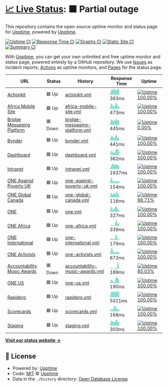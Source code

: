 # [📈 Live Status](https://status.one.org): <!--live status--> **🟧 Partial outage**

This repository contains the open-source uptime monitor and status page for [Upptime](https://upptime.js.org), powered by [Upptime](https://github.com/upptime/upptime).

[![Uptime CI](https://github.com/koj-co/upptime/workflows/Uptime%20CI/badge.svg)](https://github.com/koj-co/upptime/actions?query=workflow%3A%22Uptime+CI%22)
[![Response Time CI](https://github.com/koj-co/upptime/workflows/Response%20Time%20CI/badge.svg)](https://github.com/koj-co/upptime/actions?query=workflow%3A%22Response+Time+CI%22)
[![Graphs CI](https://github.com/koj-co/upptime/workflows/Graphs%20CI/badge.svg)](https://github.com/koj-co/upptime/actions?query=workflow%3A%22Graphs+CI%22)
[![Static Site CI](https://github.com/koj-co/upptime/workflows/Static%20Site%20CI/badge.svg)](https://github.com/koj-co/upptime/actions?query=workflow%3A%22Static+Site+CI%22)
[![Summary CI](https://github.com/koj-co/upptime/workflows/Summary%20CI/badge.svg)](https://github.com/koj-co/upptime/actions?query=workflow%3A%22Summary+CI%22)

With [Upptime](https://upptime.js.org), you can get your own unlimited and free uptime monitor and status page, powered entirely by a GitHub repository. We use [Issues](https://github.com/upptime/upptime/issues) as incident reports, [Actions](https://github.com/upptime/upptime/actions) as uptime monitors, and [Pages](https://status.one.org) for the status page.

<!--start: status pages-->
<!-- This summary is generated by Upptime (https://github.com/upptime/upptime) -->
<!-- Do not edit this manually, your changes will be overwritten -->

| URL                                                                      | Status  | History                                                                                                                                  | Response Time                                                                                    | Uptime                                                                                                                                                                                                                                                 |
| ------------------------------------------------------------------------ | ------- | ---------------------------------------------------------------------------------------------------------------------------------------- | ------------------------------------------------------------------------------------------------ | ------------------------------------------------------------------------------------------------------------------------------------------------------------------------------------------------------------------------------------------------------ |
| [Actionkit](https://act.one.org)                                         | 🟩 Up   | [actionkit.yml](https://github.com/ONEcampaign/project_upptime/commits/master/history/actionkit.yml)                                     | <img alt="Response time graph" src="./graphs/actionkit.png" height="20"> 363ms                   | [![Uptime 100.00%](https://img.shields.io/endpoint?url=https%3A%2F%2Fraw.githubusercontent.com%2FONEcampaign%2Fproject_upptime%2Fmaster%2Fapi%2Factionkit%2Fuptime.json)](https://status.one.org/history/actionkit)                                    |
| [Africa Mobile Site](https://m.one.org/us)                               | 🟩 Up   | [africa-mobile-site.yml](https://github.com/ONEcampaign/project_upptime/commits/master/history/africa-mobile-site.yml)                   | <img alt="Response time graph" src="./graphs/africa-mobile-site.png" height="20"> 473ms          | [![Uptime 100.00%](https://img.shields.io/endpoint?url=https%3A%2F%2Fraw.githubusercontent.com%2FONEcampaign%2Fproject_upptime%2Fmaster%2Fapi%2Fafrica-mobile-site%2Fuptime.json)](https://status.one.org/history/africa-mobile-site)                  |
| [Bridge Messaging Platform](https://api.messaging.dev.one.org)           | 🟥 Down | [bridge-messaging-platform.yml](https://github.com/ONEcampaign/project_upptime/commits/master/history/bridge-messaging-platform.yml)     | <img alt="Response time graph" src="./graphs/bridge-messaging-platform.png" height="20"> 445ms   | [![Uptime 0.00%](https://img.shields.io/endpoint?url=https%3A%2F%2Fraw.githubusercontent.com%2FONEcampaign%2Fproject_upptime%2Fmaster%2Fapi%2Fbridge-messaging-platform%2Fuptime.json)](https://status.one.org/history/bridge-messaging-platform)      |
| [Bynder](https://assets.one.org)                                         | 🟩 Up   | [bynder.yml](https://github.com/ONEcampaign/project_upptime/commits/master/history/bynder.yml)                                           | <img alt="Response time graph" src="./graphs/bynder.png" height="20"> 441ms                      | [![Uptime 100.00%](https://img.shields.io/endpoint?url=https%3A%2F%2Fraw.githubusercontent.com%2FONEcampaign%2Fproject_upptime%2Fmaster%2Fapi%2Fbynder%2Fuptime.json)](https://status.one.org/history/bynder)                                          |
| [Dashboard](https://dashboard.one.org)                                   | 🟩 Up   | [dashboard.yml](https://github.com/ONEcampaign/project_upptime/commits/master/history/dashboard.yml)                                     | <img alt="Response time graph" src="./graphs/dashboard.png" height="20"> 362ms                   | [![Uptime 100.00%](https://img.shields.io/endpoint?url=https%3A%2F%2Fraw.githubusercontent.com%2FONEcampaign%2Fproject_upptime%2Fmaster%2Fapi%2Fdashboard%2Fuptime.json)](https://status.one.org/history/dashboard)                                    |
| [Intranet](https://intranet.one.org)                                     | 🟩 Up   | [intranet.yml](https://github.com/ONEcampaign/project_upptime/commits/master/history/intranet.yml)                                       | <img alt="Response time graph" src="./graphs/intranet.png" height="20"> 1637ms                   | [![Uptime 100.00%](https://img.shields.io/endpoint?url=https%3A%2F%2Fraw.githubusercontent.com%2FONEcampaign%2Fproject_upptime%2Fmaster%2Fapi%2Fintranet%2Fuptime.json)](https://status.one.org/history/intranet)                                      |
| [ONE Against Poverty UK](https://www.oneagainstpoverty.org.uk)           | 🟩 Up   | [one-against-poverty-uk.yml](https://github.com/ONEcampaign/project_upptime/commits/master/history/one-against-poverty-uk.yml)           | <img alt="Response time graph" src="./graphs/one-against-poverty-uk.png" height="20"> 154ms      | [![Uptime 100.00%](https://img.shields.io/endpoint?url=https%3A%2F%2Fraw.githubusercontent.com%2FONEcampaign%2Fproject_upptime%2Fmaster%2Fapi%2Fone-against-poverty-uk%2Fuptime.json)](https://status.one.org/history/one-against-poverty-uk)          |
| [ONE Global Canada](https://www.oneglobalcanada.com)                     | 🟩 Up   | [one-global-canada.yml](https://github.com/ONEcampaign/project_upptime/commits/master/history/one-global-canada.yml)                     | <img alt="Response time graph" src="./graphs/one-global-canada.png" height="20"> 116ms           | [![Uptime 98.71%](https://img.shields.io/endpoint?url=https%3A%2F%2Fraw.githubusercontent.com%2FONEcampaign%2Fproject_upptime%2Fmaster%2Fapi%2Fone-global-canada%2Fuptime.json)](https://status.one.org/history/one-global-canada)                     |
| [ONE](https://www.one.org)                                               | 🟩 Up   | [one.yml](https://github.com/ONEcampaign/project_upptime/commits/master/history/one.yml)                                                 | <img alt="Response time graph" src="./graphs/one.png" height="20"> 327ms                         | [![Uptime 100.00%](https://img.shields.io/endpoint?url=https%3A%2F%2Fraw.githubusercontent.com%2FONEcampaign%2Fproject_upptime%2Fmaster%2Fapi%2Fone%2Fuptime.json)](https://status.one.org/history/one)                                                |
| [ONE Africa](https://www.one.org/africa)                                 | 🟩 Up   | [one-africa.yml](https://github.com/ONEcampaign/project_upptime/commits/master/history/one-africa.yml)                                   | <img alt="Response time graph" src="./graphs/one-africa.png" height="20"> 339ms                  | [![Uptime 100.00%](https://img.shields.io/endpoint?url=https%3A%2F%2Fraw.githubusercontent.com%2FONEcampaign%2Fproject_upptime%2Fmaster%2Fapi%2Fone-africa%2Fuptime.json)](https://status.one.org/history/one-africa)                                  |
| [ONE International](https://www.one.org/international)                   | 🟩 Up   | [one-international.yml](https://github.com/ONEcampaign/project_upptime/commits/master/history/one-international.yml)                     | <img alt="Response time graph" src="./graphs/one-international.png" height="20"> 179ms           | [![Uptime 100.00%](https://img.shields.io/endpoint?url=https%3A%2F%2Fraw.githubusercontent.com%2FONEcampaign%2Fproject_upptime%2Fmaster%2Fapi%2Fone-international%2Fuptime.json)](https://status.one.org/history/one-international)                    |
| [ONE Activists](https://activists.one.org/)                              | 🟩 Up   | [one-activists.yml](https://github.com/ONEcampaign/project_upptime/commits/master/history/one-activists.yml)                             | <img alt="Response time graph" src="./graphs/one-activists.png" height="20"> 672ms               | [![Uptime 100.00%](https://img.shields.io/endpoint?url=https%3A%2F%2Fraw.githubusercontent.com%2FONEcampaign%2Fproject_upptime%2Fmaster%2Fapi%2Fone-activists%2Fuptime.json)](https://status.one.org/history/one-activists)                            |
| [Accountability Music Awards](https://www.accountabilitymusicawards.org) | 🟥 Down | [accountability-music-awards.yml](https://github.com/ONEcampaign/project_upptime/commits/master/history/accountability-music-awards.yml) | <img alt="Response time graph" src="./graphs/accountability-music-awards.png" height="20"> 169ms | [![Uptime 85.03%](https://img.shields.io/endpoint?url=https%3A%2F%2Fraw.githubusercontent.com%2FONEcampaign%2Fproject_upptime%2Fmaster%2Fapi%2Faccountability-music-awards%2Fuptime.json)](https://status.one.org/history/accountability-music-awards) |
| [ONE US](https://www.one.org/us)                                         | 🟩 Up   | [one-us.yml](https://github.com/ONEcampaign/project_upptime/commits/master/history/one-us.yml)                                           | <img alt="Response time graph" src="./graphs/one-us.png" height="20"> 190ms                      | [![Uptime 100.00%](https://img.shields.io/endpoint?url=https%3A%2F%2Fraw.githubusercontent.com%2FONEcampaign%2Fproject_upptime%2Fmaster%2Fapi%2Fone-us%2Fuptime.json)](https://status.one.org/history/one-us)                                          |
| [Rapidpro](https://one.wafl.chat)                                        | 🟩 Up   | [rapidpro.yml](https://github.com/ONEcampaign/project_upptime/commits/master/history/rapidpro.yml)                                       | <img alt="Response time graph" src="./graphs/rapidpro.png" height="20"> 5011ms                   | [![Uptime 100.00%](https://img.shields.io/endpoint?url=https%3A%2F%2Fraw.githubusercontent.com%2FONEcampaign%2Fproject_upptime%2Fmaster%2Fapi%2Frapidpro%2Fuptime.json)](https://status.one.org/history/rapidpro)                                      |
| [Scorecards](https://scorecards.one.org)                                 | 🟩 Up   | [scorecards.yml](https://github.com/ONEcampaign/project_upptime/commits/master/history/scorecards.yml)                                   | <img alt="Response time graph" src="./graphs/scorecards.png" height="20"> 168ms                  | [![Uptime 100.00%](https://img.shields.io/endpoint?url=https%3A%2F%2Fraw.githubusercontent.com%2FONEcampaign%2Fproject_upptime%2Fmaster%2Fapi%2Fscorecards%2Fuptime.json)](https://status.one.org/history/scorecards)                                  |
| [Staging](https://staging.one.org/international)                         | 🟩 Up   | [staging.yml](https://github.com/ONEcampaign/project_upptime/commits/master/history/staging.yml)                                         | <img alt="Response time graph" src="./graphs/staging.png" height="20"> 303ms                     | [![Uptime 100.00%](https://img.shields.io/endpoint?url=https%3A%2F%2Fraw.githubusercontent.com%2FONEcampaign%2Fproject_upptime%2Fmaster%2Fapi%2Fstaging%2Fuptime.json)](https://status.one.org/history/staging)                                        |

<!--end: status pages-->

[**Visit our status website →**](https://status.one.org)

## 📄 License

- Powered by: [Upptime](https://github.com/upptime/upptime)
- Code: [MIT](./LICENSE) © [Upptime](https://upptime.js.org)
- Data in the `./history` directory: [Open Database License](https://opendatacommons.org/licenses/odbl/1-0/)
